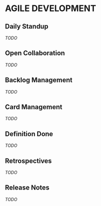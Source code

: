 # AGILE DEVELOPMENT

## Daily Standup
_TODO_

## Open Collaboration
_TODO_

## Backlog Management
_TODO_

## Card Management
_TODO_

## Definition Done
_TODO_

## Retrospectives
_TODO_

## Release Notes
_TODO_


